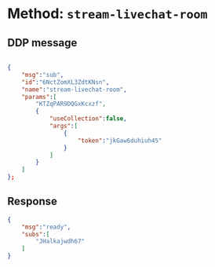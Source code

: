 # Method: `stream-livechat-room`

## DDP message

```json

{
    "msg":"sub",
    "id":"6NctZomXL3ZdtKNsn",
    "name":"stream-livechat-room",
    "params":[
        "KTZqPAR9DQGxKcxzf",
        {
            "useCollection":false,
            "args":[
                {
                    "token":"jkGaw6duhiuh45"
                }
            ]
        }
    ]
};

```

## Response

```json
{
    "msg":"ready",
    "subs":[
        "JHalkajwdh67"
    ]
}
```
